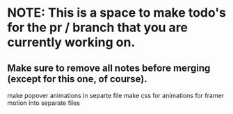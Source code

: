 # NOTE: This is a space to make todo's for the pr / branch that you are currently working on. 
Make sure to remove all notes before merging (except for this one, of course).
----------------------------------------------------------------------------------------------------
make popover animations in separte file
make css for animations for framer motion into separate files
